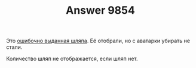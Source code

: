 ﻿---
title: "Answer 9854"
se.owner.user_id: 178988
se.owner.display_name: "Qwertiy"
se.owner.link: "https://ru.meta.stackoverflow.com/users/178988/qwertiy"
se.answer_id: 9854
se.question_id: 9852
se.post_type: answer
se.score: 5
se.is_accepted: True
---
<p>Это <a href="https://ru.meta.stackoverflow.com/q/9841/178988">ошибочно выданная шляпа</a>. Её отобрали, но с аватарки убирать не стали.</p>

<p>Количество шляп не отображается, если шляп нет.</p>
